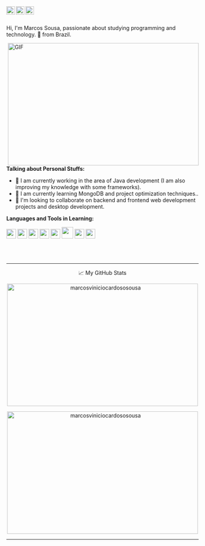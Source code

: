 <a href="https://discord.gg/vu56M2v5">
  <img align="left" alt="Marcos Discord" width="22px" src="https://raw.githubusercontent.com/peterthehan/peterthehan/master/assets/discord.svg" />
</a>
<a href="https://www.linkedin.com/in/marcos-sousa-334b85178/">
  <img align="left" alt="Marcos Linkedin" width="22px" src="https://raw.githubusercontent.com/peterthehan/peterthehan/master/assets/linkedin.svg" />
</a>
<a href="https://open.spotify.com/user/31wz3hlzqufklglmjov2qe7x5zxe?si=a897642e602c44f8">
  <img align="left" alt="Marcos Spotify" width="22px" src="https://cdn-icons-png.flaticon.com/512/174/174872.png" />
</a>

<br>

<br>

Hi, I'm Marcos Sousa, passionate about studying programming and technology. 🚀 from Brazil.


  <img align="right" alt="GIF" src="https://i2.wp.com/allhtaccess.info/wp-content/uploads/2018/03/programming.gif?fit=1281%2C716&ssl=1" width="500" height="320" />
  
  
  
**Talking about Personal Stuffs:**

- :telescope: I am currently working in the area of Java development (I am also improving my knowledge with some frameworks).
- :seedling: I am currently learning MongoDB and project optimization techniques..
- 🤝 I'm looking to collaborate on backend and frontend web development projects and desktop development. 


**Languages and Tools in Learning:**  

<code><img height="25" src="https://cdn-icons-png.flaticon.com/512/174/174854.png"></code>
<code><img height="25" src="https://cdn-icons-png.flaticon.com/512/732/732190.png"></code>
<code><img height="25" src="https://logospng.org/download/javascript/logo-javascript-icon-1024.png"></code>
<code><img height="25" src="https://cdn-icons-png.flaticon.com/512/5968/5968672.png"></code>
<code><img height="25" src="https://ionicframework.com/blog/wp-content/uploads/2020/10/white-on-color.png"></code>
<code><img height="30" src="https://upload.wikimedia.org/wikipedia/commons/thumb/c/cf/Angular_full_color_logo.svg/240px-Angular_full_color_logo.svg.png"></code>
<code><img height="25" src="https://cdn-icons-png.flaticon.com/512/6132/6132221.png"></code>
<code><img height="25" src="https://cdn-icons-png.flaticon.com/512/226/226777.png"></code>

<br>
<br>
<hr>

<p align="center">📈 My GitHub Stats

<p align="center"> 
  <img src="https://github-readme-stats.vercel.app/api?username=marcos-vcs&show_icons=true&theme=radical" alt="marcosviniciocardososousa" width="500" height="320" />
  
<p align="center"> 
  <img src="https://github-readme-stats.vercel.app/api/top-langs/?username=marcos-vcs&layout=compact&theme=radical" alt="marcosviniciocardososousa" width="500" height="320" />

  <br>
<hr>
